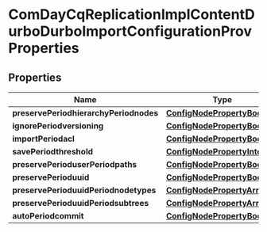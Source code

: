 
# ComDayCqReplicationImplContentDurboDurboImportConfigurationProvProperties

## Properties
Name | Type | Description | Notes
------------ | ------------- | ------------- | -------------
**preservePeriodhierarchyPeriodnodes** | [**ConfigNodePropertyBoolean**](ConfigNodePropertyBoolean.md) |  |  [optional]
**ignorePeriodversioning** | [**ConfigNodePropertyBoolean**](ConfigNodePropertyBoolean.md) |  |  [optional]
**importPeriodacl** | [**ConfigNodePropertyBoolean**](ConfigNodePropertyBoolean.md) |  |  [optional]
**savePeriodthreshold** | [**ConfigNodePropertyInteger**](ConfigNodePropertyInteger.md) |  |  [optional]
**preservePerioduserPeriodpaths** | [**ConfigNodePropertyBoolean**](ConfigNodePropertyBoolean.md) |  |  [optional]
**preservePerioduuid** | [**ConfigNodePropertyBoolean**](ConfigNodePropertyBoolean.md) |  |  [optional]
**preservePerioduuidPeriodnodetypes** | [**ConfigNodePropertyArray**](ConfigNodePropertyArray.md) |  |  [optional]
**preservePerioduuidPeriodsubtrees** | [**ConfigNodePropertyArray**](ConfigNodePropertyArray.md) |  |  [optional]
**autoPeriodcommit** | [**ConfigNodePropertyBoolean**](ConfigNodePropertyBoolean.md) |  |  [optional]



